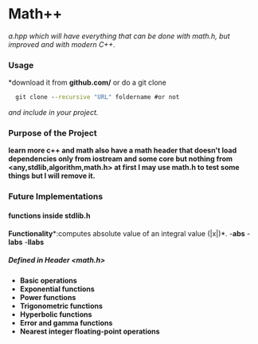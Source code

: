 # Math++
*a.hpp which will have everything that can be done with math.h, but improved and with modern C++*.
### Usage
*download it from **github.com/** or do a git clone 

```bat
  git clone --recursive "URL" foldername #or not 
```
*and include in your project.*
### Purpose of the Project
**learn more c++ and math also have a math header that doesn't load dependencies only from iostream and some core but nothing from <any,stdlib,algorithm,math.h> at first I may use math.h to test some things but I will remove it.**
### Future Implementations
#### functions inside stdlib.h
**Functionality***:computes absolute value of an integral value (|x|)*.
    -**abs**
    -**labs**
    -**llabs**
##### Defined in Header <math.h>
- **Basic operations** 
- **Exponential functions**
- **Power functions**  
- **Trigonometric functions**
- **Hyperbolic functions** 
- **Error and gamma functions**
- **Nearest integer floating-point operations**
